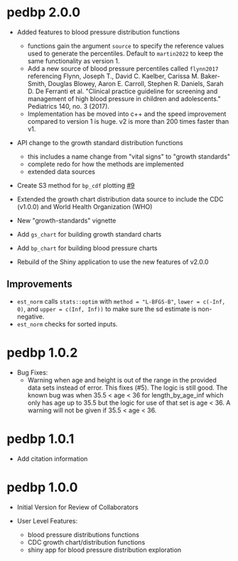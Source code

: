 # pedbp 2.0.0

* Added features to blood pressure distribution functions
  * functions gain the argument `source` to specify the reference values used
    to generate the percentiles.  Default to `martin2022` to keep the same
    functionality as version 1.
  * Add a new source of blood pressure percentiles called `flynn2017` referencing
    Flynn, Joseph T., David C. Kaelber, Carissa M. Baker-Smith, Douglas Blowey,
    Aaron E. Carroll, Stephen R. Daniels, Sarah D. De Ferranti et al. "Clinical
    practice guideline for screening and management of high blood pressure in
    children and adolescents." Pediatrics 140, no. 3 (2017).
  * Implementation has be moved into c++ and the speed improvement compared to
    version 1 is huge.  v2 is more than 200 times faster than v1.

* API change to the growth standard distribution functions
  * this includes a name change from "vital signs" to "growth standards"
  * complete redo for how the methods are implemented
  * extended data sources

* Create S3 method for `bp_cdf` plotting [#9](https://github.com/dewittpe/pedbp/issues/9)

* Extended the growth chart distribution data source to include the CDC (v1.0.0)
  and World Health Organization (WHO)

* New "growth-standards" vignette

* Add `gs_chart` for building growth standard charts

* Add `bp_chart` for building blood pressure charts

* Rebuild of the Shiny application to use the new features of v2.0.0

## Improvements

* `est_norm` calls `stats::optim` with `method = "L-BFGS-B"`, `lower = c(-Inf, 0)`, and `upper = c(Inf, Inf))` to make sure the sd estimate is non-negative.
* `est_norm` checks for sorted inputs.

# pedbp 1.0.2

* Bug Fixes:
  - Warning when age and height is out of the range in the provided data sets
    instead of error.  This fixes (#5).  The logic is still good.  The known bug
    was when 35.5 < age < 36 for length_by_age_inf which only has age up to 35.5
    but the logic for use of that set is age < 36.  A warning will not be given
    if 35.5 < age < 36.


# pedbp 1.0.1

* Add citation information

# pedbp 1.0.0

* Initial Version for Review of Collaborators

* User Level Features:

  * blood pressure distributions functions
  * CDC growth chart/distribution functions
  * shiny app for blood pressure distribution exploration

